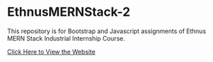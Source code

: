 # EthnusMERNStack-2
This repository is for Bootstrap and Javascript assignments of Ethnus MERN Stack Industrial Internship Course.

[Click Here to View the Website](https://sekhar0306.github.io/EthnusMERNStack-2/)
